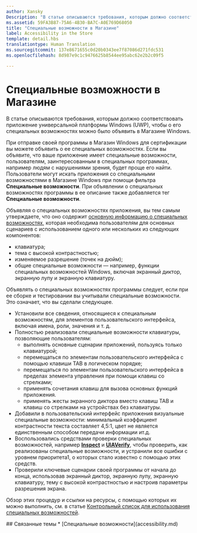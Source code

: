 ```yaml
---
author: Xansky
Description: "В статье описываются требования, которым должно соответствовать приложение универсальной платформы Windows (UWP), чтобы о его специальных возможностях можно было объявить в Магазине Windows."
ms.assetid: 59FA3B87-75A6-4B30-BA7C-A0E769D68050
title: "Специальные возможности в Магазине"
label: Accessibility in the Store
template: detail.hbs
translationtype: Human Translation
ms.sourcegitcommit: 137e8671655c0d20b0343ee7f87086d271fdc531
ms.openlocfilehash: 8d987e9c1c9476625b8544ee95abc62e2b2c09f5

---
```


# Специальные возможности в Магазине  



В статье описываются требования, которым должно соответствовать приложение универсальной платформы Windows (UWP), чтобы о его специальных возможностях можно было объявить в Магазине Windows.

При отправке своей программы в Магазин Windows для сертификации вы можете объявить о ее специальных возможностях. Если вы объявите, что ваше приложение имеет специальные возможности, пользователям, заинтересованным в специальных программах, например людям с нарушениями зрения, будет проще его найти. Пользователи могут искать приложения со специальными возможностями в Магазине Windows при помощи фильтра **Специальные возможности**. При объявлении о специальных возможностях программы в ее описание также добавляется тег **Специальные возможности**.

Объявляя о специальных возможностях приложения, вы тем самым утверждаете, что оно содержит [основную информацию о специальных возможностях](basic-accessibility-information.md), которая необходима пользователям для основных сценариев с использованием одного или нескольких из следующих компонентов:

* клавиатура;
* тема с высокой контрастностью;
* изменяемое разрешение (точек на дюйм);
* общие специальные возможности — например, функции специальных возможностей Windows, включая экранный диктор, экранную лупу и экранную клавиатуру.

Объявлять о специальных возможностях программы следует, если при ее сборке и тестировании вы учитывали специальные возможности. Это означает, что вы сделали следующее.

* Установили все сведения, относящиеся к специальным возможностям, для элементов пользовательского интерфейса, включая имена, роли, значения и т. д.
* Полностью реализовали специальные возможности клавиатуры, позволяющие пользователям:
    * выполнять основные сценарии приложений, пользуясь только клавиатурой;
    * перемещаться по элементам пользовательского интерфейса с помощью клавиши TAB в логическом порядке;
    * перемещаться по элементам пользовательского интерфейса в пределах элемента управления при помощи клавиш со стрелками;
    * применять сочетания клавиш для вызова основных функций приложения.
    * применять жесты экранного диктора вместо клавиш TAB и клавиш со стрелками на устройствах без клавиатуры.
* Добавили в пользовательский интерфейс приложения визуальные специальные возможности: минимальный коэффициент контрастности текста составляет 4,5:1, цвет не является единственным способом передачи информации ит.д.
* Воспользовались средствами проверки специальных возможностей, например [**Inspect**](https://msdn.microsoft.com/library/windows/desktop/Dd318521) и [**UIAVerify**](https://msdn.microsoft.com/library/windows/desktop/Hh920986), чтобы проверить, как реализованы специальные возможности, и устранили все ошибки с уровнем приоритета1, о которых стало известно с помощью этих средств.
* Проверили ключевые сценарии своей программы от начала до конца, использовав экранный диктор, экранную лупу, экранную клавиатуру, тему с высокой контрастностью и настроив параметры разрешения экрана.

Обзор этих процедур и ссылки на ресурсы, с помощью которых их можно выполнить, см. в статье [Контрольный список для использования специальных возможностей](accessibility-checklist.md).

<span id="related_topics"/>
## Связанные темы    
* [Специальные возможности](accessibility.md) 



<!--HONumber=Aug16_HO3-->


